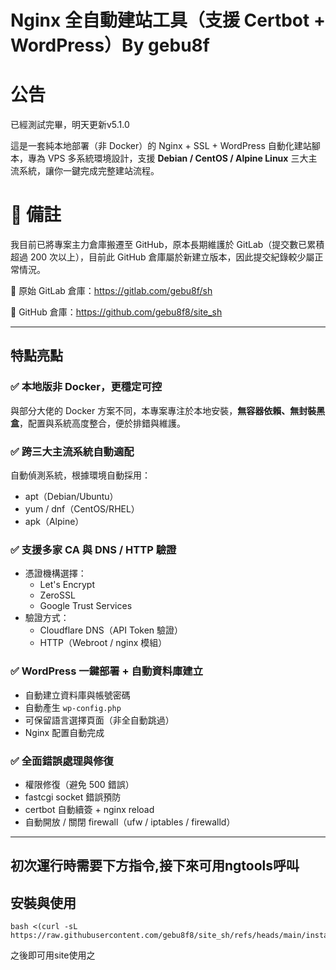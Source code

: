 # Nginx 全自動建站工具（支援 Certbot + WordPress）By gebu8f

# 公告
已經測試完畢，明天更新v5.1.0

這是一套純本地部署（非 Docker）的 Nginx + SSL + WordPress 自動化建站腳本，專為 VPS 多系統環境設計，支援 **Debian / CentOS / Alpine Linux** 三大主流系統，讓你一鍵完成完整建站流程。

# 📌 備註

我目前已將專案主力倉庫搬遷至 GitHub，原本長期維護於 GitLab（提交數已累積超過 200 次以上），目前此 GitHub 倉庫屬於新建立版本，因此提交紀錄較少屬正常情況。

🔗 原始 GitLab 倉庫：https://gitlab.com/gebu8f/sh

🔗 GitHub 倉庫：https://github.com/gebu8f8/site_sh

---

## 特點亮點

### ✅ 本地版非 Docker，更穩定可控
與部分大佬的 Docker 方案不同，本專案專注於本地安裝，**無容器依賴、無封裝黑盒**，配置與系統高度整合，便於排錯與維護。

### ✅ 跨三大主流系統自動適配
自動偵測系統，根據環境自動採用：
- apt（Debian/Ubuntu）
- yum / dnf（CentOS/RHEL）
- apk（Alpine）

### ✅ 支援多家 CA 與 DNS / HTTP 驗證
- 憑證機構選擇：
  - Let's Encrypt
  - ZeroSSL
  - Google Trust Services
- 驗證方式：
  - Cloudflare DNS（API Token 驗證）
  - HTTP（Webroot / nginx 模組）

### ✅ WordPress 一鍵部署 + 自動資料庫建立
- 自動建立資料庫與帳號密碼
- 自動產生 `wp-config.php`
- 可保留語言選擇頁面（非全自動跳過）
- Nginx 配置自動完成

### ✅ 全面錯誤處理與修復
- 權限修復（避免 500 錯誤）
- fastcgi socket 錯誤預防
- certbot 自動續簽 + nginx reload
- 自動開放 / 關閉 firewall（ufw / iptables / firewalld）

---

## 初次運行時需要下方指令,接下來可用ngtools呼叫

## 安裝與使用
```
bash <(curl -sL https://raw.githubusercontent.com/gebu8f8/site_sh/refs/heads/main/install.sh)
```
之後即可用site使用之
